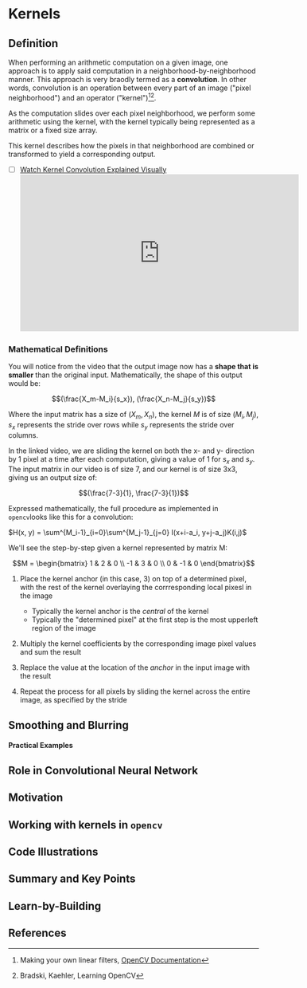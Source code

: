 # Kernels
## Definition
When performing an arithmetic computation on a given image, one approach is to apply said computation in a neighborhood-by-neighborhood manner. This approach is very braodly termed as a **convolution**. In other words, convolution is an operation between every part of an image ("pixel neighborhood") and an operator ("kernel")[^1][^2].

As the computation slides over each pixel neighborhood, we perform some arithmetic using the kernel, with the kernel typically being represented as a matrix or a fixed size array. 

This kernel describes how the pixels in that neighborhood are combined or transformed to yield a corresponding output.

- [ ] [Watch Kernel Convolution Explained Visually](https://www.youtube.com/watch?v=6m44SWnNPZs)
    <iframe width="560" height="315" src="https://www.youtube.com/embed/6m44SWnNPZs" frameborder="0" allow="accelerometer; autoplay; encrypted-media; gyroscope; picture-in-picture" allowfullscreen></iframe>

### Mathematical Definitions
You will notice from the video that the output image now has a **shape that is smaller** than the original input. Mathematically, the shape of this output would be:

$$(\frac{X_m-M_i}{s_x}), (\frac{X_n-M_j}{s_y})$$

Where the input matrix has a size of $(X_m, X_n)$, the kernel $M$ is of size $(M_i, M_j)$, $s_x$ represents the stride over rows while $s_y$ represents the stride over columns. 

In the linked video, we are sliding the kernel on both the x- and y- direction by 1 pixel at a time after each computation, giving a value of 1 for $s_x$ and $s_y$. The input matrix in our video is of size 7, and our kernel is of size 3x3, giving us an output size of:

$$(\frac{7-3}{1}, \frac{7-3}{1})$$

Expressed mathematically, the full procedure as implemented in `opencv`looks like this for a convolution:

$H(x, y) = \sum^{M_i-1}_{i=0}\sum^{M_j-1}_{j=0} I(x+i-a_i, y+j-a_j)K(i,j)$

We'll see the step-by-step given a kernel represented by matrix M:

$$M = \begin{bmatrix} 1 & 2 & 0 \\ -1 & 3 & 0 \\ 0 & -1 & 0  \end{bmatrix}$$

1. Place the kernel anchor (in this case, $3$) on top of a determined pixel, with the rest of the kernel overlaying the corrresponding local pixesl in the image
    - Typically the kernel anchor is the _central_ of the kernel
    - Typically the "determined pixel" at the first step is the most upperleft region of the image

2. Multiply the kernel coefficients by the corresponding image pixel values and sum the result  

3. Replace the value at the location of the _anchor_ in the input image with the result

4. Repeat the process for all pixels by sliding the kernel across the entire image, as specified by the stride

## Smoothing and Blurring


#### Practical Examples

## Role in Convolutional Neural Network

## Motivation

## Working with kernels in `opencv`


## Code Illustrations


## Summary and Key Points


## Learn-by-Building


## References
[^1]: Making your own linear filters, [OpenCV Documentation](https://docs.opencv.org/2.4/doc/tutorials/imgproc/imgtrans/filter_2d/filter_2d.html)

[^2]: Bradski, Kaehler, Learning OpenCV